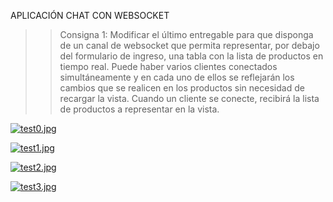 APLICACIÓN CHAT CON WEBSOCKET

>> Consigna 1:  Modificar el último entregable para que disponga de un canal de websocket que permita representar, por debajo del formulario de ingreso, una tabla con la lista de productos en tiempo real. 
Puede haber varios clientes conectados simultáneamente y en cada uno de ellos se reflejarán los cambios que se realicen en los productos sin necesidad de recargar la vista.
Cuando un cliente se conecte, recibirá la lista de productos a representar en la vista.

[![test0.jpg](https://i.postimg.cc/cJmLgGQz/test0.jpg)](https://postimg.cc/gwxWQ5ty)

[![test1.jpg](https://i.postimg.cc/VLQvVgLD/test1.jpg)](https://postimg.cc/t7k91h6x)

[![test2.jpg](https://i.postimg.cc/t4mHLRNp/test2.jpg)](https://postimg.cc/RWf8tBYD)

[![test3.jpg](https://i.postimg.cc/zGvsSZZM/test3.jpg)](https://postimg.cc/68sbtPQL)



